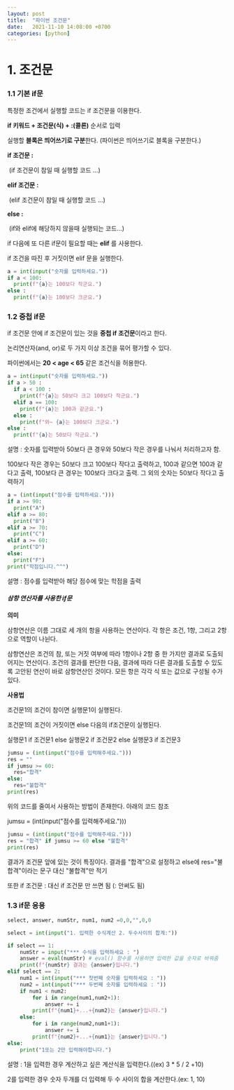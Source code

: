 ```yaml
---
layout: post
title:  "파이썬 조건문"
date:   2021-11-10 14:08:00 +0700
categories: [python]
---
```

# 1. 조건문

### 1.1 기본 if문

특정한 조건에서 실행할 코드는 if 조건문을 이용한다.

**if 키워드 + 조건문(식) + :(콜론)** 순서로 입력

실행할 **블록은 띄어쓰기로 구분**한다. (파이썬은 띄어쓰기로 블록을 구분한다.)



**if 조건문 :**

​	(if 조건문이 참일 때 실행할 코드 ...)

**elif 조건문 :**

​	(elif 조건문이 참일 때 실행할 코드 ...)

**else :**

​	(if와 elif에 해당하지 않을때 실행되는 코드...)



if 다음에 또 다른 if문이 필요할 때는 **elif** 를 사용한다.

if 조건을 따진 후 거짓이면 elif 문을 실행한다.

```python
a = int(input("숫자를 입력하세요."))
if a < 100:
  print(f"{a}는 100보다 작군요.")
else :
  print(f"{a}는 100보다 크군요.")
```



### 1.2 중첩 if문

if 조건문 안에 if 조건문이 있는 것을 **중첩 if 조건문**이라고 한다.

논리연산자(and, or)로 두 가지 이상 조건을 묶어 평가할 수 있다.

파이썬에서는 **20 < age < 65** 같은 조건식을 허용한다. 

```python
a = int(input("숫자를 입력하세요."))
if a > 50 :
  if a < 100 :
    print(f"{a}는 50보다 크고 100보다 작군요.")
  elif a == 100:
    print(f"{a}는 100과 같군요.")
  else :
    print(f"와~ {a}는 100보다 크군요.")
else :
  print(f"{a}는 50보다 작군요.")
```

설명 : 숫자를 입력받아 50보다 큰 경우와 50보다 작은 경우를 나눠서 처리하고자 함.

100보다 작은 경우는 50보다 크고 100보다 작다고 출력하고, 100과 같으면 100과 같다고 출력, 100보다 큰 경우는 100보다 크다고 출력. 그 외의 숫자는 50보다 작다고 출력하기



```python
a = (int(input("점수를 입력하세요.")))
if a >= 90:
  print("A")
elif a >= 80:
  print("B")
elif a >= 70:
  print("C")
elif a >= 60:
  print("D")   
else:
  print("F")
print("학점입니다.^^")
```

설명 : 점수를 입력받아 해당 점수에 맞는 학점을 출력

#### ***삼항 연산자를 사용한 if문***

**의미**

삼항연산은 이름 그대로 세 개의 항을 사용하는 연산이다. 각 항은 조건, 1항, 그리고 2항으로 역할이 나뉜다.

삼항연산은 조건의 참, 또는 거짓 여부에 따라 1항이나 2항 중 한 가지만 결과로 도출되어지는 연산이다. 조건의 결과를 판단한 다음, 결과에 따라 다른 결과를 도출할 수 있도록 고안된 연산이 바로 삼항연산인 것이다. 모든 항은 각각 식 또는 값으로 구성될 수가 있다. 

**사용법**

조건문1의 조건이 참이면 실행문1이 실행된다.

조건문1의 조건이 거짓이면 else 다음의 if조건문이  실행된다.

실행문1 if 조건문1 else 실행문2 if 조건문2 else 실행문3 if 조건문3

```python
jumsu = (int(input("점수를 입력해주세요.")))
res = ""
if jumsu >= 60:
  res="합격"
else:
  res="불합격"
print(res)
```

위의 코드를 줄여서 사용하는 방법이 존재한다. 아래의 코드 참조

jumsu = (int(input("점수를 입력해주세요.")))



```python
jumsu = (int(input("점수를 입력해주세요.")))
res = "합격" if jumsu >= 60 else "불합격"
print(res)
```

결과가 조건문 앞에 있는 것이 특징이다.  결과를 "합격"으로 설정하고 else에 res="불합격"이라는 문구 대신 "불합격"만 적기

또한 if 조건문 : 대신 if 조건문 만 쓰면 됨 (: 안써도 됨)

### 1.3 if문 응용

```python
select, answer, numStr, num1, num2 =0,0,"",0,0

select = int(input("1. 입력한 수식계산 2. 두수사이의 합계:"))

if select == 1:
    numStr = input("*** 수식을 입력하세요 : ")
    answer = eval(numStr) # eval() 함수를 사용하면 입력한 값을 숫자로 바꿔줌
    print(f"{numStr} 결과는 {answer}입니다.")
elif select == 2:
    num1 = int(input("*** 첫번째 숫자를 입력하세요 : "))
    num2 = int(input("*** 두번째 숫자를 입력하세요 : "))
    if num1 < num2:
        for i in range(num1,num2+1):
            answer += i
        print(f"{num1}+...+{num2}는 {answer}입니다.")
    else:
        for i in range(num2,num1+1):
            answer += i
        print(f"{num2}+...+{num1}는 {answer}입니다.")
else:
    print("1또는 2만 입력해야합니다.")
```

설명 : 1을 입력한 경우 계산하고 싶은 계산식을 입력한다.((ex) 3 * 5 / 2 +10)

2를 입력한 경우 숫자 두개를 더 입력해 두 수 사이의 합을 계산한다.(ex: 1, 10)

